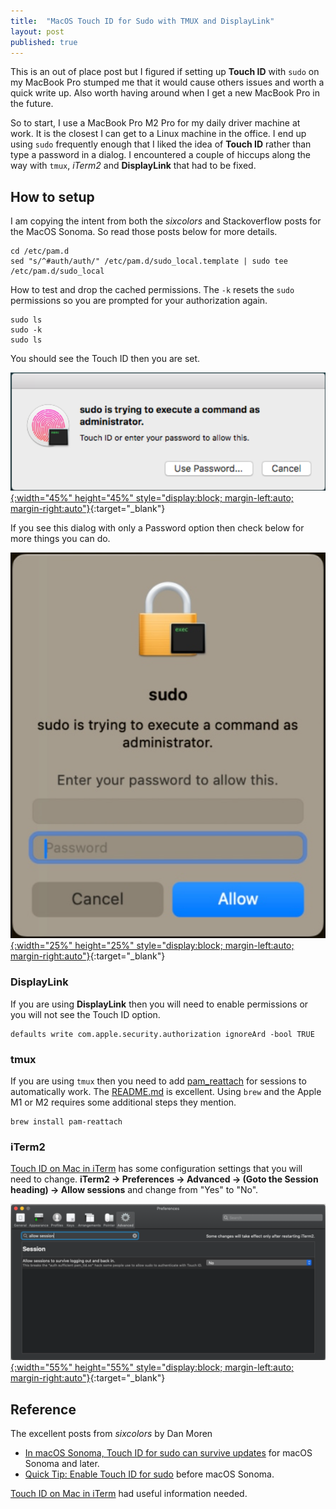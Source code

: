 ```yaml
---
title:  "MacOS Touch ID for Sudo with TMUX and DisplayLink"
layout: post
published: true
---
```


This is an out of place post but I figured if setting up **Touch ID** with `sudo` on my MacBook Pro stumped me that it would cause others issues and worth a quick write up. Also worth having around when I get a new MacBook Pro in the future.

So to start, I use a MacBook Pro M2 Pro for my daily driver machine at work. It is the closest I can get to a Linux machine in the office. I end up using `sudo` frequently enough that I liked the idea of **Touch ID** rather than type a password in a dialog. I encountered a couple of hiccups along the way with `tmux`, *iTerm2* and **DisplayLink** that had to be fixed.

<!-- excerpt-end -->

## How to setup

I am copying the intent from both the *sixcolors* and Stackoverflow posts for the MacOS Sonoma. So read those posts below for more details.

``` shell
cd /etc/pam.d
sed "s/^#auth/auth/" /etc/pam.d/sudo_local.template | sudo tee /etc/pam.d/sudo_local
```

How to test and drop the cached permissions. The `-k` resets the `sudo` permissions so you are prompted for your authorization again.

```console
sudo ls
sudo -k
sudo ls
```

You should see the Touch ID then you are set.

[![macOS Touch ID dialog](/assets/images/macos-touchid-sudo.png "macOS Touch ID dialog"){:width="45%" height="45%" style="display:block; margin-left:auto; margin-right:auto"}](/assets/images/macos-touchid-sudo.png){:target="_blank"}

If you see this dialog with only a Password option then check below for more things you can do.

[![macOS Password dialog](/assets/images/macos-password-sudo.png "macOS Password dialog"){:width="25%" height="25%" style="display:block; margin-left:auto; margin-right:auto"}](/assets/images/macos-password-sudo.png){:target="_blank"}

### DisplayLink

If you are using **DisplayLink** then you will need to enable permissions or you will not see the Touch ID option.

``` shell
defaults write com.apple.security.authorization ignoreArd -bool TRUE
```

### tmux

If you are using `tmux` then you need to add [pam_reattach](https://github.com/fabianishere/pam_reattach) for sessions to automatically work. The [README.md](https://github.com/fabianishere/pam_reattach/blob/master/README.md) is excellent. Using `brew` and the Apple M1 or M2 requires some additional steps they mention.

``` shell
brew install pam-reattach
```

### iTerm2

[Touch ID on Mac in iTerm](https://apple.stackexchange.com/questions/259093/can-touch-id-on-mac-authenticate-sudo-in-terminal/355880#355880) has some configuration settings that you will need to change. 
**iTerm2 -> Preferences -> Advanced -> (Goto the Session heading) -> Allow sessions** and change from "Yes" to "No".

[![macOS iTerm2 dialog](/assets/images/macos-iterm2-sudo.png "macOS iTerm2 dialog"){:width="55%" height="55%" style="display:block; margin-left:auto; margin-right:auto"}](/assets/images/macos-iterm2-sudo.png){:target="_blank"}

## Reference

The excellent posts from *sixcolors* by Dan Moren

- [In macOS Sonoma, Touch ID for sudo can survive updates](https://sixcolors.com/post/2023/08/in-macos-sonoma-touch-id-for-sudo-can-survive-updates/) for macOS Sonoma and later.
- [Quick Tip: Enable Touch ID for sudo](https://sixcolors.com/post/2020/11/quick-tip-enable-touch-id-for-sudo/) before macOS Sonoma.

[Touch ID on Mac in iTerm](https://apple.stackexchange.com/a/355880) had useful information needed.
